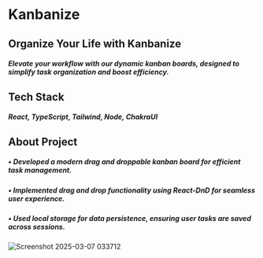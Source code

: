 # Kanbanize

<h2>Organize Your Life with Kanbanize</h2>
<h5>Elevate your workflow with our dynamic kanban boards, designed to simplify task organization and boost efficiency.</h5>

<h2>Tech Stack</h2>
<h5>React, TypeScript, Tailwind, Node, ChakraUI</h5>

<h2>About Project</h2>
<h5> • Developed a modern drag and droppable kanban board for efficient task management.
</h5>
<h5> • Implemented drag and drop functionality using React-DnD for seamless user experience.
</h5>
<h5> • Used local storage for data persistence, ensuring user tasks are saved across sessions.
</h5>

![Screenshot 2025-03-07 033712](https://github.com/user-attachments/assets/9feddaff-8d0e-49dd-adb9-b3dab4e1d884)
